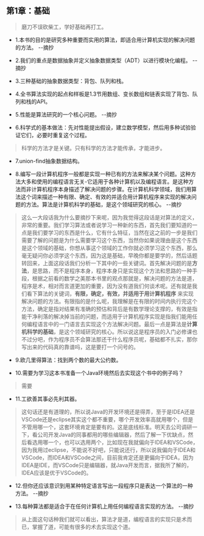 ## 第1章：基础

>磨刀不误砍柴工，学好基础再打工。

- 1.本书的目的是研究多种重要而实用的算法，即适合用计算机实现的解决问题的方法。 --摘抄

- 2.我们的重点是数据抽象并定义抽象数据类型（ADT）以进行模块化编程。 --摘抄

- 3.三种基础的抽象数据类型：背包、队列和栈。

- 4.全书算法实现的起点和样板是1.3节用数组、变长数组和链表实现了背包、队列和栈的API。

- 5.性能是算法研究的一个核心问题。 --摘抄

- 6.科学式的基本做法：先对性能提出假设，建立数学模型，然后用多种试验验证它们，必要时重复这个过程。

>科学的方法才是关键。只有科学的方法才能传承，才能进步。

- 7.union-find抽象数据结构。

- 8.编写一段计算机程序一般都是实现一种已有的方法来解决某个问题。这种方法大多和使用的编程语言无关-它适用于各种计算机以及编程语言。是这种方法而非计算机程序本身描述了解决问题的步骤。在计算机科学领域，我们用算法这个词来描述一种有限、确定、有效的并适合用计算机程序来实现的解决问题的方法。算法是计算机科学的基础，是这个领域研究的核心。 --摘抄

>这么一大段话我为什么要摘抄下来呢，因为我觉得这段话是对算法的定义，非常的重要。我们学习算法或者说学习一种新的东西，首先我们要知道的一点是我们要学习的东西是什么，它有什么特征，当然在这之前的一步是我们需要了解的问题是为什么需要学习这个东西，当然你如果说理由是这个东西是这个领域的基础，你想从事这个领域的工作你就必须学习这个东西，那么毫无疑问你必须学这个东西，因为这是基础，早晚你都是要学的，然后话题转回来，上面这段话我们分析一下其中的一些关键词。首先解决问题的是**方法**，是思路，而不是程序本身，程序本身只是实现这个方法和思路的一种手段，根据之前看的数学之美那本书里的观点那就是，解决问题的方法是道，程序是术，相对而言道更加的重要，因为没有道我们何谈术呢。还有就是我们看下算法的关键词，**有限，确定，有效，并适用于用计算机程序** 来实现解决问题的方法。有限指的是什么呢，我理解是在有限的时间内执行完这个方法，确定是指对结果有准确的预估和背后是有数学理论支撑的，有效是指能干净利落的解决掉当前的问题，而适用于计算机程序实现是指我们能用任何编程语言中的一门语言去实现这个方法解决问题。最后一点是算法是**计算机科学的基础**，是这个领域研究的核心。所以说这是程序员的入门必修课也不过分吧，作为程序员不会算法那还干什么程序员呢，基础都不扎实，那你写出来的代码真的靠谱吗，这是要打一个问号的。

- 9.欧几里得算法：找到两个数的最大公约数。

- 10.需要为学习这本书准备一个Java环境然后去实现这个书中的例子吗？

>需要

- 11.工欲善其事必先利其器。

>这句话还是有道理的，所以说Java的开发环境还是得弄，至于是IDEA还是VSCode还是eclipse其实这个都不重要，哪个开发效率高就用哪个，但是不管用哪一个，这套环境肯定是要有的。这是底线标准。明天去公司调研一下，看公司开发Java的同事都用的哪些编辑器，然后了解一下优缺点，然后看选用哪一个，也可以选用两个，比如现在我就偏向于IDEA和VSCode，因为我用过eclipse，不能说不好吧，只能说还行，所以说我偏向于IDEA和VSCode，而IDEA和VSCode之间，目前我肯定还是更偏向于IDEA，因为IDEA是IDE，而VSCode只是编辑器，就Java开发而言，据我所了解的，IDEA应该是优于VSCode的。

- 12.但你还应该意识到用某种特定语言写出一段程序只是表达一个算法的一种方法。 --摘抄

- 13.每种算法都是适合于在任何计算机上用任何编程语言实现的方法。 --摘抄

>从上面这句话种我们就可以看出，算法才是道，编程语言的实现只是术而已，掌握了道，可能有很多的术去实现这个道。
